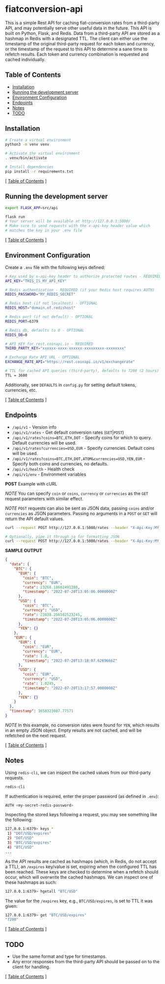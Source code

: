 # fiatconversion-api

This is a simple Rest API for caching fiat-conversion rates from a third-party API, and may potentially serve other useful data in the future. This API is built on Python, Flask, and Redis. Data from a third-party API are stored as a hashmap in Redis with a designated TTL. The client can either use the timestamp of the original third-party request for each token and currency, or the timestamp of the request to this API to determine a sane time to refetch results. Each token and currency combination is requested and cached individually.

## Table of Contents

- [Installation](#installation)
- [Running the development server](#running-the-development-server)
- [Environment Configuration](#environment-configuration)
- [Endpoints](#endpoints)
- [Notes](#notes)
- [TODO](#todo)

## Installation

```bash
# Create a virtual environment
python3 -m venv venv

# Activate the virtual environment
. venv/bin/activate

# Install dependencies
pip install -r requirements.txt
```

[ [Table of Contents](#table-of-contents) ]

## Running the development server

```bash
export FLASK_APP=src/api

flask run
# Your server will be available at http://127.0.0.1:5000/
# Make sure to send requests with the x-api-key header value which
# matches the key in your .env file
```

[ [Table of Contents](#table-of-contents) ]

## Environment Configuration

Create a `.env` file with the following keys defined:

```bash
# Key used by x-api-key header to authorize protected routes - REQUIRED
API_KEY="THIS_IS_MY_API_KEY"

# Redis authentication - REQUIRED (if your Redis host requires AUTH)
REDIS_PASSWORD="MY_REDIS_SECRET"

# Redis host (if not localhost) - OPTIONAL
REDIS_HOST="domain.of.redishost"

# Redis port (if not default) - OPTIONAL
REDIS_PORT=6379

# Redis db, defaults to 0 - OPTIONAL
REDIS_DB=0

# API KEY for rest.coinapi.io - REQUIRED
THIRD_PARTY_KEY="xxxxxx-xxxx-xxxxxx-xxxxxxxxx-xxxxxxxx"

# Exchange Rate API URL - OPTIONAL
EXCHANGE_RATE_API="https://rest.coinapi.io/v1/exchangerate"

# TTL for cached API queries (third-party), defaults to 7200 (2 hours) - OPTIONAL
TTL = 3600
```

Additionally, see `DEFAULTS` in `config.py` for setting default tokens, currencies, etc.

[ [Table of Contents](#table-of-contents) ]

## Endpoints

- `/api/v1` - Version info
- `/api/v1/rates` - Get default conversion rates (`GET`|`POST`)
- `/api/v1/rates?coins=BTC,ETH,DOT` - Specify coins for which to query. Default currencies will be used.
- `/api/v1/rates?currencies=USD,EUR` - Specify currencies. Default coins will be used.
- `/api/v1/rates?coins=BTC,ETH,DOT,ATOM&currencies=USD,YEN,EUR` - Specify both coins and currencies, no defaults.
- `/api/v1/health` - Health check
- `/api/v1/env` - Environment variables

**POST** Example with cURL

_NOTE_ You can specify `coin` or `coins`, `currency` or `currencies` as the `GET` request parameters with similar effect.

_NOTE_ `POST` requests can also be sent as JSON data, passing `coins` and/or `currencies` as JSON parameters. Passing no arguments in a `POST` or `GET` will return the API default values.

```bash
curl --request POST http://127.0.0.1:5000/rates --header "X-Api-Key:MY_SECRET_API_KEY" --data "coins=BTC,EUR&currencies=USD,EUR,YEN"

# Optionally, pipe it through jq for formatting JSON
curl --request POST http://127.0.0.1:5000/rates --header "X-Api-Key:MY_SECRET_API_KEY" --data "coins=BTC,EUR&currencies=USD,EUR,YEN" | jq
```

**SAMPLE OUTPUT**

```json
{
  "data": {
    "BTC": {
      "EUR": {
        "coin": "BTC",
        "currency": "EUR",
        "rate": 23268.18602491288,
        "timestamp": "2022-07-20T13:05:06.0000000Z"
      },
      "USD": {
        "coin": "BTC",
        "currency": "USD",
        "rate": 23838.256582523245,
        "timestamp": "2022-07-20T13:05:06.0000000Z"
      },
      "YEN": {}
    },
    "EUR": {
      "EUR": {
        "coin": "EUR",
        "currency": "EUR",
        "rate": 1.0,
        "timestamp": "2022-07-20T13:18:07.6269666Z"
      },
      "USD": {
        "coin": "EUR",
        "currency": "USD",
        "rate": 1.0245,
        "timestamp": "2022-07-20T13:17:57.0000000Z"
      },
      "YEN": {}
    }
  },
  "timestamp": 1658323087.77571
}
```

_NOTE_ In this example, no conversion rates were found for `YEN`, which results in an empty JSON object. Empty results are not cached, and will be refetched on the next request.

[ [Table of Contents](#table-of-contents) ]

## Notes

Using `redis-cli`, we can inspect the cached values from our third-party requests.

```bash
redis-cli
```

If authentication is required, enter the proper password (as defined in `.env`):

```bash
AUTH <my-secret-redis-password>
```

Inspecting the stored keys following a request, you may see something like the following:

```bash
127.0.0.1:6379> keys *
 1) "DOT/USD/expires"
 2) "DOT/USD"
 3) "BTC/USD/expires"
 4) "BTC/USD"
...
```

As the API results are cached as hashmaps (which, in Redis, do not accept a TTL), an `/expires` key/value is set, expiring when the configured TTL has been reached. These keys are checked to determine when a refetch should occur, which will overwrite the cached hashmaps. We can inspect one of these hashmaps as such:

```bash
127.0.0.1:6379> hgetall "BTC/USD"
```

The value for the `/expires` key, e.g., `BTC/USD/expires`, is set to TTL it was given:

```bash
127.0.0.1:6379> get "BTC/USD/expires"
"7200"
```

[ [Table of Contents](#table-of-contents) ]

## TODO

- Use the same format and type for timestamps.
- Any error responses from the third-party API should be passed on to the client for handling.

[ [Table of Contents](#table-of-contents) ]
